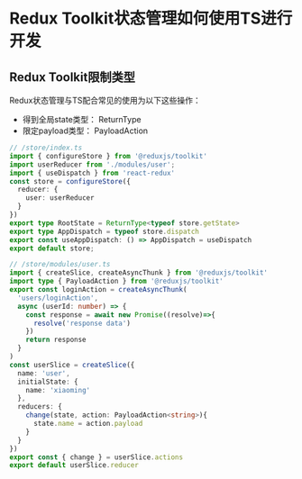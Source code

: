 # Redux Toolkit状态管理如何使用TS进行开发

## Redux Toolkit限制类型

Redux状态管理与TS配合常见的使用为以下这些操作：

- 得到全局state类型： ReturnType<typeof store.getState>
- 限定payload类型： PayloadAction

```typescript
// /store/index.ts
import { configureStore } from '@reduxjs/toolkit'
import userReducer from './modules/user';
import { useDispatch } from 'react-redux'
const store = configureStore({
  reducer: {
    user: userReducer
  }
})
export type RootState = ReturnType<typeof store.getState>
export type AppDispatch = typeof store.dispatch
export const useAppDispatch: () => AppDispatch = useDispatch
export default store;
```

```typescript
// /store/modules/user.ts
import { createSlice, createAsyncThunk } from '@reduxjs/toolkit'
import type { PayloadAction } from '@reduxjs/toolkit'
export const loginAction = createAsyncThunk(
  'users/loginAction',
  async (userId: number) => {
    const response = await new Promise((resolve)=>{
      resolve('response data')
    })
    return response
  }
)
const userSlice = createSlice({
  name: 'user',
  initialState: {
    name: 'xiaoming'
  },
  reducers: {
    change(state, action: PayloadAction<string>){
      state.name = action.payload
    }
  }
})
export const { change } = userSlice.actions
export default userSlice.reducer
```



